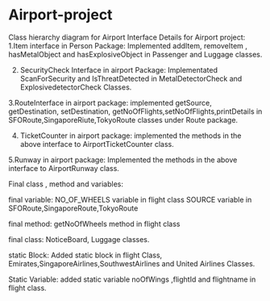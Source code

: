 # Airport-project
Class hierarchy diagram for Airport
Interface Details for Airport project:
1.Item interface in Person Package:
  Implemented addItem, removeItem , hasMetalObject and hasExplosiveObject in Passenger and Luggage classes.

2. SecurityCheck Interface in airport Package:
  Implementated ScanForSecurity and IsThreatDetected in MetalDetectorCheck and ExplosivedetectorCheck Classes.

3.RouteInterface in airport package:
 implemented getSource, getDestination, setDestination, getNoOfFlights,setNoOfFlights,printDetails in SFORoute,SingaporeRiute,TokyoRoute classes under Route package.

4. TicketCounter in airport package:
  implemented the methods in the above interface to AirportTicketCounter class.

5.Runway in airport package:
 Implemented  the methods in the above interface to AirportRunway class.


Final class , method and variables:
 
final variable:
NO_OF_WHEELS variable in flight class
SOURCE variable in SFORoute,SingaporeRoute,TokyoRoute

final method:
getNoOfWheels method in flight class

final class:
NoticeBoard, Luggage classes.


static Block:
Added static block in flight Class, Emirates,SingaporeAirlines,SouthwestAirlines and United Airlines Classes.

Static Variable:
added static variable noOfWings ,flightId and flightname in flight class.


